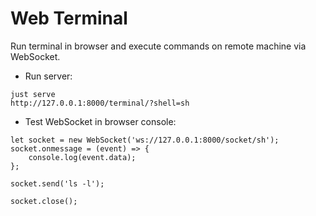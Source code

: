 # Web Terminal

Run terminal in browser and execute commands on remote machine via WebSocket.

- Run server:
```
just serve
http://127.0.0.1:8000/terminal/?shell=sh
```

- Test WebSocket in browser console:
```
let socket = new WebSocket('ws://127.0.0.1:8000/socket/sh');
socket.onmessage = (event) => {
    console.log(event.data);
};

socket.send('ls -l');

socket.close();
```